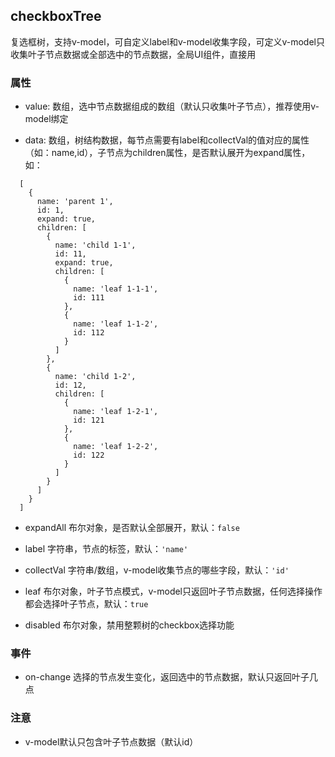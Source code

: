 ## checkboxTree
复选框树，支持v-model，可自定义label和v-model收集字段，可定义v-model只收集叶子节点数据或全部选中的节点数据，全局UI组件，直接用

### 属性
* value: 数组，选中节点数据组成的数组（默认只收集叶子节点），推荐使用v-model绑定

* data: 数组，树结构数据，每节点需要有label和collectVal的值对应的属性（如：name,id），子节点为children属性，是否默认展开为expand属性，如：
```angular2html
  [
    {
      name: 'parent 1',
      id: 1,
      expand: true,
      children: [
        {
          name: 'child 1-1',
          id: 11,
          expand: true,
          children: [
            {
              name: 'leaf 1-1-1',
              id: 111
            },
            {
              name: 'leaf 1-1-2',
              id: 112
            }
          ]
        },
        {
          name: 'child 1-2',
          id: 12,
          children: [
            {
              name: 'leaf 1-2-1',
              id: 121
            },
            {
              name: 'leaf 1-2-2',
              id: 122
            }
          ]
        }
      ]
    }
  ]
```
* expandAll 布尔对象，是否默认全部展开，默认：`false`

* label 字符串，节点的标签，默认：`'name'`

* collectVal 字符串/数组，v-model收集节点的哪些字段，默认：`'id'`

* leaf 布尔对象，叶子节点模式，v-model只返回叶子节点数据，任何选择操作都会选择叶子节点，默认：`true`

* disabled 布尔对象，禁用整颗树的checkbox选择功能
### 事件
* on-change 选择的节点发生变化，返回选中的节点数据，默认只返回叶子几点
### 注意
* v-model默认只包含叶子节点数据（默认id）